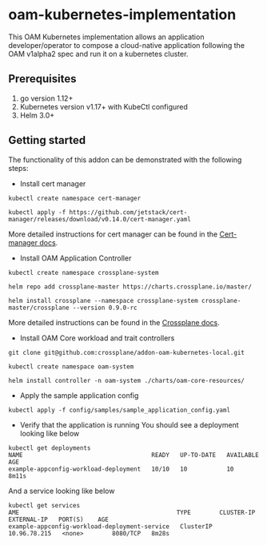 # oam-kubernetes-implementation

This OAM Kubernetes implementation allows an application developer/operator to compose a cloud-native application following the
 OAM v1alpha2 spec and run it on a kubernetes cluster.  

## Prerequisites

1. go version 1.12+
2. Kubernetes version v1.17+ with KubeCtl configured
3. Helm 3.0+ 


## Getting started

The functionality of this addon can be demonstrated with the following steps:

* Install cert manager
```
kubectl create namespace cert-manager

kubectl apply -f https://github.com/jetstack/cert-manager/releases/download/v0.14.0/cert-manager.yaml
```
More detailed instructions for cert manager can be found in the [Cert-manager docs](https://cert-manager.io/docs/installation/kubernetes/).

* Install OAM Application Controller
```
kubectl create namespace crossplane-system

helm repo add crossplane-master https://charts.crossplane.io/master/

helm install crossplane --namespace crossplane-system crossplane-master/crossplane --version 0.9.0-rc
```

More detailed instructions can be found in the [Crossplane docs]( https://crossplane.io/docs/v0.8/install-crossplane.html).

* Install OAM Core workload and trait controllers

```
git clone git@github.com:crossplane/addon-oam-kubernetes-local.git

kubectl create namespace oam-system

helm install controller -n oam-system ./charts/oam-core-resources/ 
```

* Apply the sample application config

```
kubectl apply -f config/samples/sample_application_config.yaml
```

* Verify that the application is running
You should see a deployment looking like below
```
kubectl get deployments
NAME                                    READY   UP-TO-DATE   AVAILABLE   AGE
example-appconfig-workload-deployment   10/10   10           10          8m11s
```

And a service looking like below
```
kubectl get services
AME                                            TYPE        CLUSTER-IP     EXTERNAL-IP   PORT(S)    AGE
example-appconfig-workload-deployment-service   ClusterIP   10.96.78.215   <none>        8080/TCP   8m28s
```
